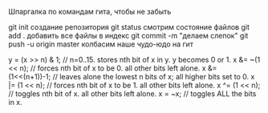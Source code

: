 Шпаргалка по командам гита, чтобы не забыть

git init создание репозитория
git status смотрим состояние файлов
git add . добавить все файлы в индекс
git commit -m "делаем слепок"
git push -u origin master колбасим наше чудо-юдо на гит

 y = (x >> n) & 1;    // n=0..15.  stores nth bit of x in y.  y becomes 0 or 1.
 x &= ~(1 << n);      // forces nth bit of x to be 0.  all other bits left alone.
 x &= (1<<(n+1))-1;   // leaves alone the lowest n bits of x; all higher bits set to 0.
 x |= (1 << n);       // forces nth bit of x to be 1.  all other bits left alone.
 x ^= (1 << n);       // toggles nth bit of x.  all other bits left alone.
 x = ~x;              // toggles ALL the bits in x.
